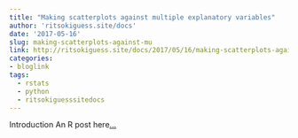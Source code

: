 ```yaml
---
title: "Making scatterplots against multiple explanatory variables"
author: 'ritsokiguess.site/docs'
date: '2017-05-16'
slug: making-scatterplots-against-mu
link: http://ritsokiguess.site/docs/2017/05/16/making-scatterplots-against-multiple-explanatory-variables/
categories:
- bloglink
tags:
  - rstats
  - python
  - ritsokiguesssitedocs
---
```


Introduction An R post here[... <i class="fas fa-external-link-alt"></i>](http://ritsokiguess.site/docs/2017/05/16/making-scatterplots-against-multiple-explanatory-variables/)

